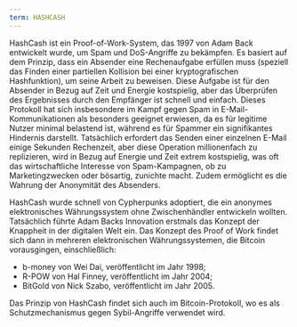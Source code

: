 ```yaml
---
term: HASHCASH
---
```


HashCash ist ein Proof-of-Work-System, das 1997 von Adam Back entwickelt wurde, um Spam und DoS-Angriffe zu bekämpfen. Es basiert auf dem Prinzip, dass ein Absender eine Rechenaufgabe erfüllen muss (speziell das Finden einer partiellen Kollision bei einer kryptografischen Hashfunktion), um seine Arbeit zu beweisen. Diese Aufgabe ist für den Absender in Bezug auf Zeit und Energie kostspielig, aber das Überprüfen des Ergebnisses durch den Empfänger ist schnell und einfach. Dieses Protokoll hat sich insbesondere im Kampf gegen Spam in E-Mail-Kommunikationen als besonders geeignet erwiesen, da es für legitime Nutzer minimal belastend ist, während es für Spammer ein signifikantes Hindernis darstellt. Tatsächlich erfordert das Senden einer einzelnen E-Mail einige Sekunden Rechenzeit, aber diese Operation millionenfach zu replizieren, wird in Bezug auf Energie und Zeit extrem kostspielig, was oft das wirtschaftliche Interesse von Spam-Kampagnen, ob zu Marketingzwecken oder bösartig, zunichte macht. Zudem ermöglicht es die Wahrung der Anonymität des Absenders.

HashCash wurde schnell von Cypherpunks adoptiert, die ein anonymes elektronisches Währungssystem ohne Zwischenhändler entwickeln wollten. Tatsächlich führte Adam Backs Innovation erstmals das Konzept der Knappheit in der digitalen Welt ein. Das Konzept des Proof of Work findet sich dann in mehreren elektronischen Währungssystemen, die Bitcoin vorausgingen, einschließlich:
* b-money von Wei Dai, veröffentlicht im Jahr 1998;
* R-POW von Hal Finney, veröffentlicht im Jahr 2004;
* BitGold von Nick Szabo, veröffentlicht im Jahr 2005.

Das Prinzip von HashCash findet sich auch im Bitcoin-Protokoll, wo es als Schutzmechanismus gegen Sybil-Angriffe verwendet wird.